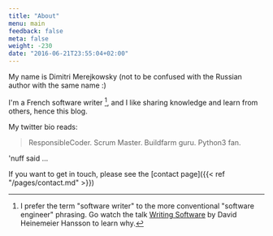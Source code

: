 ```yaml
---
title: "About"
menu: main
feedback: false
meta: false
weight: -230
date: "2016-06-21T23:55:04+02:00"
---
```


My name is Dimitri Merejkowsky (not to be confused with the Russian author with
the same name :)

I'm a French software writer [^1], and I like sharing knowledge and learn from
others, hence this blog.

My twitter bio reads:

> ResponsibleCoder. Scrum Master. Buildfarm guru. Python3 fan.

'nuff said ...

If you want to get in touch, please see the
[contact page]({{< ref "/pages/contact.md" >}})


[^1]: I prefer the term "software writer" to the more conventional "software engineer" phrasing. Go watch the talk [Writing Software](https://www.youtube.com/watch?v=9LfmrkyP81M) by David Heinemeier Hansson to learn why.
